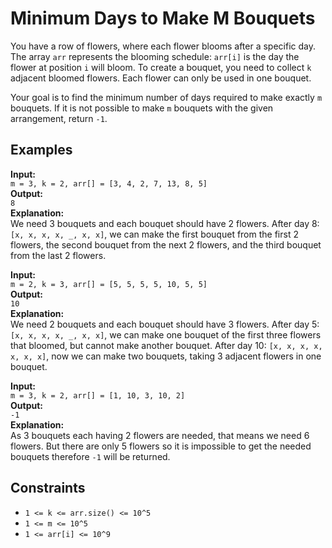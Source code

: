 # Minimum Days to Make M Bouquets

You have a row of flowers, where each flower blooms after a specific day. The array `arr` represents the blooming schedule: `arr[i]` is the day the flower at position `i` will bloom. To create a bouquet, you need to collect `k` adjacent bloomed flowers. Each flower can only be used in one bouquet.

Your goal is to find the minimum number of days required to make exactly `m` bouquets. If it is not possible to make `m` bouquets with the given arrangement, return `-1`.

## Examples

**Input:**  
`m = 3, k = 2, arr[] = [3, 4, 2, 7, 13, 8, 5]`  
**Output:**  
`8`  
**Explanation:**  
We need 3 bouquets and each bouquet should have 2 flowers. After day 8: `[x, x, x, x, _, x, x]`, we can make the first bouquet from the first 2 flowers, the second bouquet from the next 2 flowers, and the third bouquet from the last 2 flowers.

**Input:**  
`m = 2, k = 3, arr[] = [5, 5, 5, 5, 10, 5, 5]`  
**Output:**  
`10`  
**Explanation:**  
We need 2 bouquets and each bouquet should have 3 flowers. After day 5: `[x, x, x, x, _, x, x]`, we can make one bouquet of the first three flowers that bloomed, but cannot make another bouquet. After day 10: `[x, x, x, x, x, x, x]`, now we can make two bouquets, taking 3 adjacent flowers in one bouquet.

**Input:**  
`m = 3, k = 2, arr[] = [1, 10, 3, 10, 2]`  
**Output:**  
`-1`  
**Explanation:**  
As 3 bouquets each having 2 flowers are needed, that means we need 6 flowers. But there are only 5 flowers so it is impossible to get the needed bouquets therefore `-1` will be returned.

## Constraints

- `1 <= k <= arr.size() <= 10^5`
- `1 <= m <= 10^5`
- `1 <= arr[i] <= 10^9`